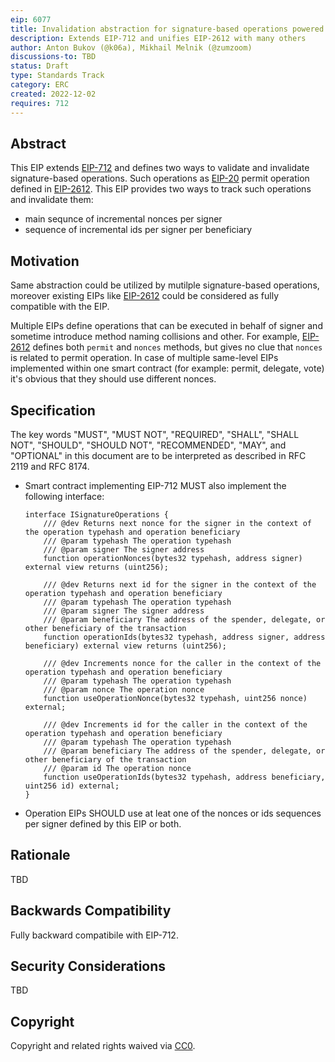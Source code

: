 ```yaml
---
eip: 6077
title: Invalidation abstraction for signature-based operations powered by EIP-712
description: Extends EIP-712 and unifies EIP-2612 with many others
author: Anton Bukov (@k06a), Mikhail Melnik (@zumzoom)
discussions-to: TBD
status: Draft
type: Standards Track
category: ERC
created: 2022-12-02
requires: 712
---
```


## Abstract

This EIP extends [EIP-712](./eip-712.md) and defines two ways to validate and invalidate signature-based operations. Such operations as [EIP-20](./eip-20.md) permit operation defined in [EIP-2612](./eip-2612.md). This EIP provides two ways to track such operations and invalidate them:
- main sequnce of incremental nonces per signer
- sequence of incremental ids per signer per beneficiary

## Motivation

Same abstraction could be utilized by mutilple signature-based operations, moreover existing EIPs like [EIP-2612](./eip-2612.md) could be considered as fully compatible with the EIP.

Multiple EIPs define operations that can be executed in behalf of signer and sometime introduce method naming collisions and other. For example, [EIP-2612](./eip-2612.md) defines both `permit` and `nonces` methods, but gives no clue that `nonces` is related to permit operation. In case of multiple same-level EIPs implemented within one smart contract (for example: permit, delegate, vote) it's obvious that they should use different nonces.

## Specification

The key words "MUST", "MUST NOT", "REQUIRED", "SHALL", "SHALL NOT", "SHOULD", "SHOULD NOT", "RECOMMENDED", "MAY", and "OPTIONAL" in this document are to be interpreted as described in RFC 2119 and RFC 8174.

- Smart contract implementing EIP-712 MUST also implement the following interface:
    ```solidity
    interface ISignatureOperations {
        /// @dev Returns next nonce for the signer in the context of the operation typehash and operation beneficiary
        /// @param typehash The operation typehash
        /// @param signer The signer address
        function operationNonces(bytes32 typehash, address signer) external view returns (uint256);

        /// @dev Returns next id for the signer in the context of the operation typehash and operation beneficiary
        /// @param typehash The operation typehash
        /// @param signer The signer address
        /// @param beneficiary The address of the spender, delegate, or other beneficiary of the transaction
        function operationIds(bytes32 typehash, address signer, address beneficiary) external view returns (uint256);

        /// @dev Increments nonce for the caller in the context of the operation typehash and operation beneficiary
        /// @param typehash The operation typehash
        /// @param nonce The operation nonce
        function useOperationNonce(bytes32 typehash, uint256 nonce) external;

        /// @dev Increments id for the caller in the context of the operation typehash and operation beneficiary
        /// @param typehash The operation typehash
        /// @param beneficiary The address of the spender, delegate, or other beneficiary of the transaction
        /// @param id The operation nonce
        function useOperationIds(bytes32 typehash, address beneficiary, uint256 id) external;
    }
    ```

- Operation EIPs SHOULD use at leat one of the nonces or ids sequences per signer defined by this EIP or both.

## Rationale

TBD

## Backwards Compatibility

Fully backward compatibile with EIP-712.

## Security Considerations

TBD

## Copyright

Copyright and related rights waived via [CC0](../LICENSE.md).
